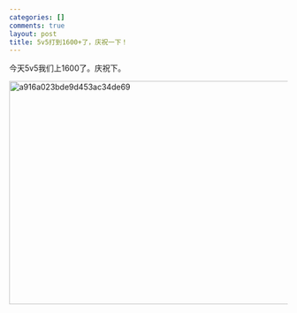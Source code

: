 ```yaml
--- 
categories: []
comments: true
layout: post
title: 5v5打到1600+了，庆祝一下！
---
```

今天5v5我们上1600了。庆祝下。<div>
<a rel="WLPP" href="https://s9rh2g.blu.livefilestore.com/y1mdls_ukvabgnxXwuPxYkKNE2D5CBvzJqfNKNrxzGiDCrsDKdug5TwkN4R0ahloBM0WgmYCfgt7bZ_l45GBqLjGS8HhElp1Fo-RYvuPLDCfL3jtsKuTSQr_uBIJl9b6K8Et1iiE-spuWKtm9BlGJIIJQ/a916a023bde9d453ac34de69%5B3%5D.jpg"><img style="display: inline; border-width: 0px" src="https://s9rh2g.blu.livefilestore.com/y1maCQtN5j51APLHSJV_s53OH0X0qSkb6RW5F5kOS88fc_8fgoDKaVrvVB6H2aVlbcIYtPrLdXa-pwSUSxeO9sftlST6zaBXQ3qyr0smnKdKIKmbd5uaj8dJqvrln5cMHLhRgDBt-H8VGpB1rHJORSing/a916a023bde9d453ac34de69_thumb%5B1%5D.jpg" border="0" alt="a916a023bde9d453ac34de69" title="a916a023bde9d453ac34de69" width="644" height="404"></a> </div>

